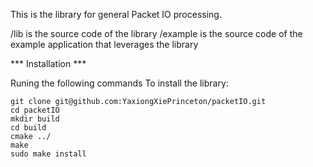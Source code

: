 This is the library for general Packet IO processing.

/lib is the source code of the library
/example is the source code of the example application that leverages the library

*** Installation ***

Runing the following commands To install the library:

```
git clone git@github.com:YaxiongXiePrinceton/packetIO.git 
cd packetIO
mkdir build
cd build 
cmake ../
make
sudo make install

```

